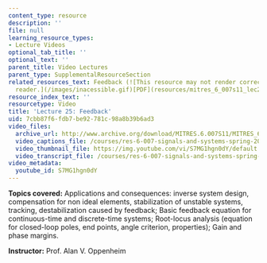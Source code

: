 ```yaml
---
content_type: resource
description: ''
file: null
learning_resource_types:
- Lecture Videos
optional_tab_title: ''
optional_text: ''
parent_title: Video Lectures
parent_type: SupplementalResourceSection
related_resources_text: Feedback (![This resource may not render correctly in a screen
  reader.](/images/inacessible.gif)[PDF](resources/mitres_6_007s11_lec25))
resource_index_text: ''
resourcetype: Video
title: 'Lecture 25: Feedback'
uid: 7cbb87f6-fdb7-be92-781c-98a8b39b6ad3
video_files:
  archive_url: http://www.archive.org/download/MITRES.6.007S11/MITRES_6-007S11lec25_300k.mp4
  video_captions_file: /courses/res-6-007-signals-and-systems-spring-2011/42ad3ae17e3c5fc39235488f9af0fbb2_S7MG1hgn0dY.vtt
  video_thumbnail_file: https://img.youtube.com/vi/S7MG1hgn0dY/default.jpg
  video_transcript_file: /courses/res-6-007-signals-and-systems-spring-2011/75c31445038919011a96b87464d63be9_S7MG1hgn0dY.pdf
video_metadata:
  youtube_id: S7MG1hgn0dY
---
```


**Topics covered:** Applications and consequences: inverse system design, compensation for non ideal elements, stabilization of unstable systems, tracking, destabilization caused by feedback; Basic feedback equation for continuous-time and discrete-time systems; Root-locus analysis (equation for closed-loop poles, end points, angle criterion, properties); Gain and phase margins.

**Instructor:** Prof. Alan V. Oppenheim
